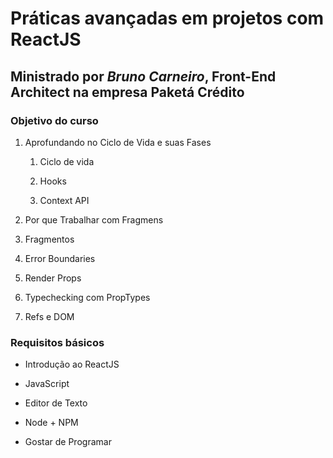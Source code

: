 # Práticas avançadas em projetos com ReactJS

## Ministrado por *Bruno Carneiro*, Front-End Architect na empresa **Paketá Crédito**

### Objetivo do curso

1. Aprofundando no Ciclo de Vida e suas Fases

    1. Ciclo de vida

    2. Hooks

    3. Context API

2. Por que Trabalhar com Fragmens

  1. Fragmentos

  2. Error Boundaries

  3. Render Props

  4. Typechecking com PropTypes

  5. Refs e DOM

### Requisitos básicos

* Introdução ao ReactJS

* JavaScript

* Editor de Texto

* Node + NPM

* Gostar de Programar
